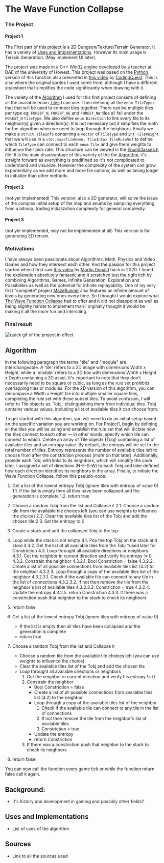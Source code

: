 # The Wave Function Collapse

### The Project

#### Project 1
The First part of this project is a 2D Dungeon/Texture/Terrain Generator. It has a variety of [Uses and Implementations](#uses-and-implementations).
However its main usage is Terrain Generation.
(May implement UI later).

The project was made in a C++ Win32 engine developed by a teacher at DAE of the university of Howest. This project was based on the [Python](https://github.com/CodingQuest2023/Algorithms) version of this function also presented in [this video](https://www.youtube.com/watch?v=qRtrj6Pua2A&t=51s) by [CodingQuest](https://www.youtube.com/@CodingQuest2023). This is also where the original sprites I used come from, although I have a different stylesheet that simplifies the code significantly when drawing with it.

The variety of the [Algorithm](#Algorithm) I used for this first project consists of defining all the available enum [Tiles](https://github.com/Howest-DAE-GD/gpp-researchtopic-DijiOfficial/blob/master/WaveFunctionCollapse/Assets/Tiles2.bmp) I can use. Then defining all the ```enum TileTypes``` that that will be used to connect tiles together. There can be multiple tiles per type eg: ```FOREST_N```, ```FOREST_NE``` and ```FOREST_NW``` tiles all fall under the ```FOREST_N``` ```TileType```. We also define ```enum Direction``` to link every tile to its neighbor(s) given a direction(s). It is not necessary but it simplfies the math for the algorithm when we need to loop through the neighbors. 
Finally we make a ```struct TileInfo``` containing a ```vector``` of ```TileType``` and ```int TileWeight``` that we will use in a ```std::map<TileName, TileInfo> TileRuleSet``` to define which ```TileType``` can connect to each ```enum Tile``` and give them weights to influence their pick rate. This structure can be viewed in the [EnumClasses.h](https://github.com/Howest-DAE-GD/gpp-researchtopic-DijiOfficial/blob/master/WaveFunctionCollapse/EnumClasses.h) file. It is the main disadvantage of this variety of the the [Algorithm](#Algorithm), it's straight forward as everything is predifined so it's not complicated to understand and visualize. However the complexity of the system can grow exponentially as we add more and more tile options, as well as taking longer to initialize than other methods.

#### Project 2
(not yet implemented) This version, also a 2D generator, will solve the issue of the complex initial setup of the map and enums by sampling everything from a bitmap, trading initialization complexity for general complexity.

#### Project 3
(not yet implemented, may not be implemented at all) This version is for generating 3D terrain.

### Motivations
I have always been passionate about Algorithms, Math, Physics and Video Games and how they intersect each other. And the passion for this project started when I first saw [this video](https://www.youtube.com/watch?v=2SuvO4Gi7uY&t=19s) by [Martin Donald](https://www.youtube.com/@MartinDonald) back in 2020. I found the explanation absolutely fantastic and it scratched just the right itch by combining Algorithms, Games, Infinite Generation, Exploration and Possibilites as well as the potential for infinite replayability. One of my very first "complete" project [MazeRunner](https://github.com/DijiOfficial/2D-Grid-Game) also features an infinite amount of levels by generating new ones every time. So I thought I would explore what [The Wave Function Collapse](#the-wave-function-collapse) had to offer and it did not disappoint as well as being slighlty harder to implement than I orginally thought it would be making it all the more fun and interstiing.

### Final result
![quick gif of the project in effect](https://github.com/Howest-DAE-GD/gpp-researchtopic-DijiOfficial/blob/master/WaveFunctionCollapse/Assets/Project1Demo.gif)

## Algorithm
In the following paragraph the terms "tile" and "module" are interchangeable. A 'tile' refers to a 2D image with dimensions Width x Height, while a 'module' refers to a 3D box with dimensions Width x Height x Depth containing a 3D asset. It's important to note that they don't necessarily need to be square or cubic, as long as the rule set prohibits overlapping tiles or modules. For the 2D version of this algorithm, you can decompose a Width x Height tile into multiple smaller square tiles, completing the rule set with these subset tiles. To avoid confusion, I will refer to Tile objects as 'Tobj,' distinguishing them from individual tiles. Tobj contains various values, including a list of available tiles it can choose from.

To get started with this algorithm, you will need to do an initial setup based on the specific variation you are working on. For Project1, begin by defining all the tiles you will be using and establish the rule set that will dictate how the tiles connect to each other — in other words, specify which tile can connect to which. Create an array of Tile objects (Tobj) containing a list of available tiles and an entropy value. By default, the entropy will be set to the total number of tiles. Entropy represents the number of available tiles left to choose from after the constriction process (more on that later). Additionally, provide each Tobj with links to its neighbors, which will simplify the code later. I assigned a set of directions (N-E-S-W) to each Tobj and later defined how each direction identifies its neighbors in the array. Finally, to initiate the Wave Function Collapse, follow this pseudo-code:

1. Get a list of the lowest entropy Tobj (ignore tiles with entropy of value 0)
   1.1. If the list is empty then all tiles have been collapsed and the generation is complete
   1.2. return true
2. Choose a random Tobj from the list and Collapse it
   2.1. Choose a random tile from the available tile choices left (you can use weights to influence the choice)
   2.2. Clear the available tiles list of the Tobj and add the chosen tile
   2.3. Set the entropy to 0
3. Create a stack and add the collapsed Tobj to the top
4. Loop while the stack is not empty
   4.1. Pop the top Tobj on the stack and store it
   4.2. Get the list of all available tiles from the Tobj *used later for Constriction
   4.3. Loop throught all available directions or neighbors
     4.3.1. Get the neighbor in current direction and verify his entropy != 0
     4.3.2. Constrain the neighbor
        4.3.2.1. Bool Constriction = false
        4.3.2.2. Create a list of all possible connections from available tiles list (4.2) to the neighbor
        4.3.2.3. Loop through a copy of the available tiles list of the neighbor
             4.3.2.3.1. Check if the available tile can connect to any tile in the list of connections
             4.3.2.3.2. If not then remove the tile from the neighbor's list of available tiles
             4.3.2.3.3. Constriction = true
        4.3.2.4. Update the entropy
        4.3.2.5. return Constriction
     4.3.3. If there was a constriction push that neighbor to the stack to check its neighbors
5. return false


1. Get a list of the lowest entropy Tobj (ignore tiles with entropy of value 0)
   - If the list is empty then all tiles have been collapsed and the generation is complete
   - return true
2. Choose a random Tobj from the list and Collapse it
   - Choose a random tile from the available tile choices left (you can use weights to influence the choice)
   - Clear the available tiles list of the Tobj and add the chosen tile
   - Loop throught all available directions or neighbors
     1. Get the neighbor in current direction and verify his entropy != 0
     2. Constrain the neighbor
        - Bool Constriction = false
        - Create a list of all possible connections from available tiles list (4.2) to the neighbor
        - Loop through a copy of the available tiles list of the neighbor
             1. Check if the available tile can connect to any tile in the list of connections
             2. If not then remove the tile from the neighbor's list of available tiles
             3. Constriction = true
        - Update the entropy
        - return Constriction
     3. If there was a constriction push that neighbor to the stack to check its neighbors
5. return false

You can now call the function every game tick or while the function return false call it again.

## Background:

- It's history and development in gaming and possibly other fields?
  
## Uses and Implementations

- List of uses of the algorithm
  
## Sources

- Link to all the sources used
